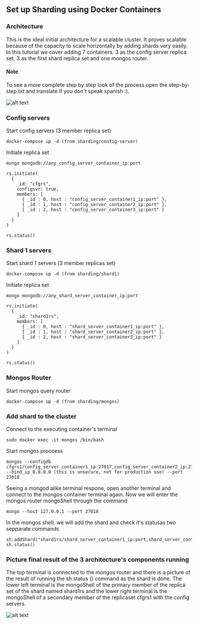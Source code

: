 ## Set up Sharding using Docker Containers

### Architecture
This is the ideal initial architecture for a scalable cluster. It proves scalable because of the capacity to scale horizontally by adding shards very easily.
In this tutorial we cover adding 7 containers. 3 as the config server replica set, 3 as the first shard replica set and one mongos router.
#### Note 
To see a more complete step by step look of the process open the step-by-step.txt and translate if you don't speak spanish :).

![alt text](https://res.cloudinary.com/dj7niyti6/image/upload/v1598194926/Diametra/Data-Science-Masters/mongo-cluster-architecture_ldptcd.png)


### Config servers
Start config servers (3 member replica set)
```
docker-compose up -d (from sharding/config-server)
```
Initiate replica set
```
mongo mongodb://any_config_server_container_ip:port
```
```
rs.initiate(
  {
    _id: "cfgrs",
    configsvr: true,
    members: [
      { _id : 0, host : "config_server_container1_ip:port" },
      { _id : 1, host : "config_server_container2_ip:port" },
      { _id : 2, host : "config_server_container3_ip:port" }
    ]
  }
)

rs.status()
```

### Shard 1 servers
Start shard 1 servers (3 member replicas set)
```
docker-compose up -d (from sharding/shard1)
```
Initiate replica set
```
mongo mongodb://any_shard_server_container_ip:port
```
```
rs.initiate(
  {
    _id: "shard1rs",
    members: [
      { _id : 0, host : "shard_server_container1_ip:port" },
      { _id : 1, host : "shard_server_container2_ip:port" },
      { _id : 2, host : "shard_server_container3_ip:port" }
    ]
  }
)

rs.status()
```

### Mongos Router
Start mongos query router
```
docker-compose up -d (from sharding/mongos)
```

### Add shard to the cluster
Connect to the executing container's terminal
```
sudo docker exec -it mongos /bin/bash
```
Start mongos proccess
```
mongos --configdb cfgrs1/config_server_container1_ip:27017,config_server_container2_ip:27017,config_server_container3_ip:27017 --bind_ip 0.0.0.0 (this is unsecure, not for production use) --port 27018

```
Seeing a mongod alike terminal respone, open another terminal and connect to the mongos container terminal again. Now we will enter the mongos router mongoShell through the command
```
mongo --host 127.0.0.1 --port 27018
```
In the mongos shell, we will add the shard and check it's statusas two sepparate commands
```
sh.addShard("shard1rs/shard_server_container1_ip:port,shard_server_container2_ip:port,shard_server_container3_ip:port")
sh.status()
```

### Picture final result of the 3 architecture's components running
The top terminal is connected to the mongos router and there is a picture of the result of running the sh.status () command as the shard is done. The lower left terminal is the mongoShell of the primary member of the replica set of the shard named shard1rs and the lower right terminal is the mongoShell of a secondary member of the replicaset cfgrs1 with the config servers.

![alt text](https://res.cloudinary.com/dj7niyti6/image/upload/v1598195543/Diametra/Data-Science-Masters/IMG-20200821-WA0022_uxcwrr.jpg)
